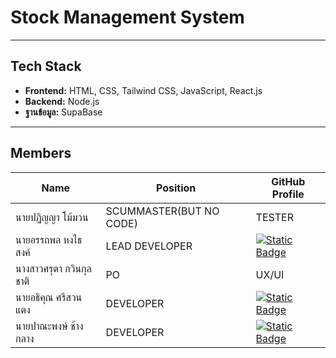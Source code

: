 # Stock Management System




---

## Tech Stack  

- **Frontend:** HTML, CSS, Tailwind CSS, JavaScript, React.js 
- **Backend:** Node.js
- **ฐานข้อมูล:** SupaBase  

---

## Members  


| Name                   | Position                                   | GitHub Profile |
|------------------------|--------------------------------------------|----------------|
| นายปฏิญญา โม้มวน       |    SCUMMASTER(BUT NO CODE) | TESTER          | [![Static Badge](https://img.shields.io/badge/Poopub-black)](https://github.com/Poobpub) |
| นายอรรถพล หงไธสงค์     |               LEAD DEVELOPER                 | [![Static Badge](https://img.shields.io/badge/Koko--atp%20-black)](https://github.com/Koko-atp) |
| นางสาวศรุตา กวินกุลชาติ   |               PO | UX/UI                    |  [![Static Badge](https://img.shields.io/badge/saruta67026483-black)](https://github.com/saruta67026483) |
| นายอธิคุณ ศรีสวนแตง     |              DEVELOPER                   | [![Static Badge](https://img.shields.io/badge/AtitkunSrisantang-black)](https://github.com/AtitkunSrisantang) |
| นายปาณะพงษ์ ช้างกลาง   |             DEVELOPER                     | [![Static Badge](https://img.shields.io/badge/Futsu--coder%20-black)](https://github.com/Futsu-coder) |
